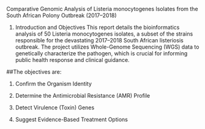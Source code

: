 Comparative Genomic Analysis of Listeria monocytogenes Isolates from the South African Polony Outbreak (2017–2018)
1. Introduction and Objectives
This report details the bioinformatics analysis of 50 Listeria monocytogenes isolates, a subset of the strains responsible for the devastating 2017–2018 South African listeriosis outbreak. The project utilizes Whole-Genome Sequencing (WGS) data to genetically characterize the pathogen, which is crucial for informing public health response and clinical guidance.

##The objectives are:

1. Confirm the Organism Identity

2. Determine the Antimicrobial Resistance (AMR) Profile

3. Detect Virulence (Toxin) Genes

4. Suggest Evidence-Based Treatment Options


